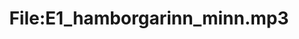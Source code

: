 ---
title: File:E1_hamborgarinn_minn.mp3
recording of: hamborgarinn minn
reading speed: slow
speaker: E
license: CC0
---